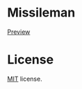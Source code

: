 Missileman
==========================

[Preview](NOT-SET)

License
=======

[MIT](http://en.wikipedia.org/wiki/MIT_License) license.
